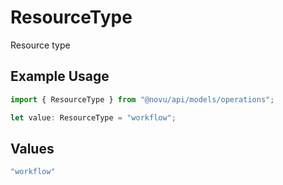 # ResourceType

Resource type

## Example Usage

```typescript
import { ResourceType } from "@novu/api/models/operations";

let value: ResourceType = "workflow";
```

## Values

```typescript
"workflow"
```